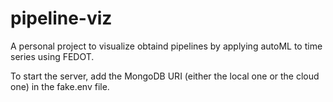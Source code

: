 # pipeline-viz
A personal project to visualize obtaind pipelines by applying autoML to time series using FEDOT.

To start the server, add the MongoDB URI (either the local one or the cloud one) in the fake.env file.
